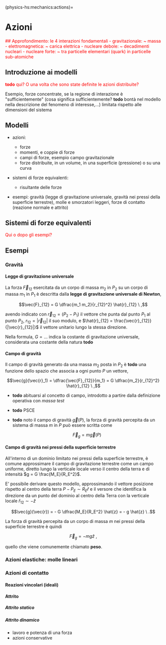 (physics-hs:mechanics:actions)=
# Azioni

<span style="color:red">
## Approfondimento: le 4 interazioni fondamentali
- gravitazionale: ~ massa
- elettromagnetica: ~ carica elettrica
- nucleare debole: ~ decadimenti nucleari
- nucleare forte: ~ tra particelle elementari (quark) in particelle sub-atomiche
</span>

## Introduzione ai modelli
<span style="color:red">**todo** qui? O una volta che sono state definite le azioni distribuite?</span>

Esempio, forze concentrate, se la regione di interazione è "sufficientemente" (cosa significa sufficientemente? **todo** bontà nel modello nella descrizione del fenomeno di interesse,...) limitata rispetto alle dimensioni del sistema

## Modelli
- azioni:
  - forze
  - momenti, e coppie di forze
  - campi di forze, esempio campo gravitazionale
  - forze distribuite, in un volume, in una superficie (pressione) o su una curva

- sistemi di forze equivalenti:
  - risultante delle forze

- esempi: gravità (legge di gravitazione universale, gravità nei pressi della superficie terrestre), molle e smorzatori leggeri, forze di contatto (reazione normale e attrito)

## Sistemi di forze equivalenti
<span style="color:red">Qui o dopo gli esempi?</span>

## Esempi

### Gravità 
#### Legge di gravitazione universale
La forza $\vec{F}_{12}$ esercitata da un corpo di massa $m_2$ in $P_2$ su un corpo di massa $m_1$ in $P_1$ è descritta dalla **legge di gravitazione universale di Newton**,

$$\vec{F}_{12} = G \dfrac{m_1 m_2}{r_{12}^2} \hat{r}_{12} \ ,$$

avendo indicato con $\vec{r}_{12} = (P_2 - P_1)$ il vettore che punta dal punto $P_1$ al punto $P_2$, $r_{12} = |\vec{r}_{12}|$ il suo modulo, e $\hat{r}_{12} = \frac{\vec{r}_{12}}{|\vec{r}_{12}|}$ il vettore unitario lungo la stessa direzione.

Nella formula, $G = \dots$ indica la costante di gravitazione universale, considerata una costante della natura **todo**

#### Campo di gravità

Il campo di gravità generato da una massa $m_2$ posta in $P_2$ è **todo** una funzione dello spazio che associa a ogni punto $P$ un vettore,

$$\vec{g}(\vec{r}_1) = \dfrac{\vec{F}_{12}}{m_1} = G \dfrac{m_2}{r_{12}^2} \hat{r}_{12} \ ,$$

- **todo** abituarsi al concetto di campo, introdotto a partire dalla definizione operativa con *massa test*
- **todo** PSCE
- **todo** noto il campo di gravità $\vec{g}(P)$, la forza di gravità percepita da un sistema di massa $m$ in $P$ può essere scritta come

  $$\vec{F}_g = m \vec{g}(P)$$

#### Campo di gravità nei pressi della superficie terrestre
All'interno di un dominio limitato nei pressi della superficie terrestre, è comune approssimare il campo di gravitazione terrestre come un campo uniforme, diretto lungo la verticale locale verso il centro della terra e di intensità $g = G \frac{M_E}{R_E^2}$.

E' possibile derivare questo modello, approssimando il vettore posizione rispetto al centro della terra $P - P_E \sim R_E \hat{r}$ e il versore che identifica la direzione da un punto del dominio al centro della Terra con la verticale locale $\hat{r}_{12} \sim - \hat{z}$

$$\vec{g}(\vec{r}) = - G \dfrac{M_E}{R_E^2} \hat{z} = - g \hat{z} \ .$$

La forza di gravità percepita da un corpo di massa $m$ nei pressi della superficie terrestre è quindi 

$$\vec{F}_g = - m g \hat{z} \ ,$$

quello che viene comunemente chiamato **peso**.

### Azioni elastiche: molle lineari

### Azioni di contatto
#### Reazioni vincolari (ideali)

#### Attrito
##### Attrito statico
##### Attrito dinamico

- lavoro e potenza di una forza
- azioni conservative
